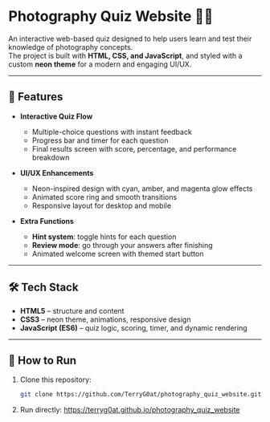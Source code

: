 # Photography Quiz Website 📸✨

An interactive web-based quiz designed to help users learn and test their knowledge of photography concepts.  
The project is built with **HTML, CSS, and JavaScript**, and styled with a custom **neon theme** for a modern and engaging UI/UX.

---

## 🎯 Features
- **Interactive Quiz Flow**  
  - Multiple-choice questions with instant feedback  
  - Progress bar and timer for each question  
  - Final results screen with score, percentage, and performance breakdown  

- **UI/UX Enhancements**  
  - Neon-inspired design with cyan, amber, and magenta glow effects  
  - Animated score ring and smooth transitions  
  - Responsive layout for desktop and mobile  

- **Extra Functions**  
  - **Hint system**: toggle hints for each question  
  - **Review mode**: go through your answers after finishing  
  - Animated welcome screen with themed start button  

---

## 🛠️ Tech Stack
- **HTML5** – structure and content  
- **CSS3** – neon theme, animations, responsive design  
- **JavaScript (ES6)** – quiz logic, scoring, timer, and dynamic rendering  

---

## 🚀 How to Run
1. Clone this repository:
   ```bash
   git clone https://github.com/TerryG0at/photography_quiz_website.git
2. Run directly:
   https://terryg0at.github.io/photography_quiz_website